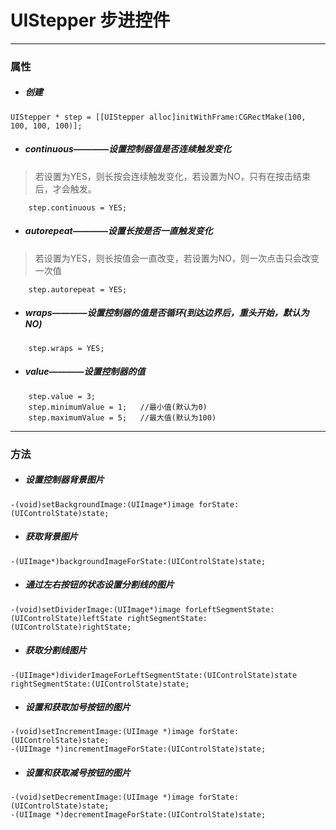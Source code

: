 # UIStepper 步进控件
***
### 属性
- ##### 创建
```
UIStepper * step = [[UIStepper alloc]initWithFrame:CGRectMake(100, 100, 100, 100)];
```

- ##### continuous————设置控制器值是否连续触发变化
>若设置为YES，则长按会连续触发变化，若设置为NO，只有在按击结束后，才会触发。
```
    step.continuous = YES;
```

- ##### autorepeat————设置长按是否一直触发变化
>若设置为YES，则长按值会一直改变，若设置为NO，则一次点击只会改变一次值
```
    step.autorepeat = YES;
```

- ##### wraps————设置控制器的值是否循环(到达边界后，重头开始，默认为NO)
```
    step.wraps = YES;
```

- ##### value————设置控制器的值
```
    step.value = 3;
    step.minimumValue = 1;   //最小值(默认为0)
    step.maximumValue = 5;   //最大值(默认为100)
```

***
### 方法
- ##### 设置控制器背景图片
```
-(void)setBackgroundImage:(UIImage*)image forState:(UIControlState)state;
```

- ##### 获取背景图片
```
-(UIImage*)backgroundImageForState:(UIControlState)state;
```

- ##### 通过左右按钮的状态设置分割线的图片
```
-(void)setDividerImage:(UIImage*)image forLeftSegmentState:(UIControlState)leftState rightSegmentState:(UIControlState)rightState;
```

- ##### 获取分割线图片
```
-(UIImage*)dividerImageForLeftSegmentState:(UIControlState)state rightSegmentState:(UIControlState)state;
```

- ##### 设置和获取加号按钮的图片
```
-(void)setIncrementImage:(UIImage *)image forState:(UIControlState)state;
-(UIImage *)incrementImageForState:(UIControlState)state;
```

- ##### 设置和获取减号按钮的图片
```
-(void)setDecrementImage:(UIImage *)image forState:(UIControlState)state;
-(UIImage *)decrementImageForState:(UIControlState)state;
```
